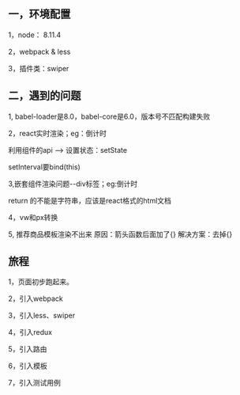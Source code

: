 ## 一，环境配置
1，node： 8.11.4

2，webpack & less 

3，插件类：swiper

## 二，遇到的问题
1, babel-loader是8.0，babel-core是6.0，版本号不匹配构建失败

2，react实时渲染；eg：倒计时

利用组件的api --> 设置状态：setState

setInterval要bind(this)

3,嵌套组件渲染问题--div标签；eg:倒计时

return 的不能是字符串，应该是react格式的html文档

4，vw和px转换


5, 推荐商品模板渲染不出来
原因：箭头函数后面加了{}
解决方案：去掉{}


## 旅程

1，页面初步跑起来。

2，引入webpack

3，引入less、swiper

4，引入redux

5，引入路由

6，引入模板

7，引入测试用例

